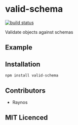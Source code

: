 # valid-schema

[![build status](https://secure.travis-ci.org/Colingo/valid-schema.png)](http://travis-ci.org/Colingo/valid-schema)

Validate objects against schemas

## Example

## Installation

`npm install valid-schema`

## Contributors

 - Raynos

## MIT Licenced
